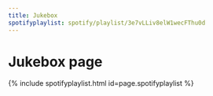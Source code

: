 ```yaml
---
title: Jukebox
spotifyplaylist: spotify/playlist/3e7vLLiv8elW1wecFThu0d
---
```

# Jukebox page

{% include spotifyplaylist.html id=page.spotifyplaylist %}
